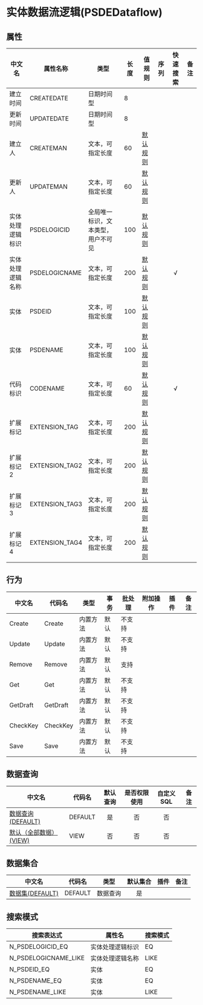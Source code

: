 # 实体数据流逻辑(PSDEDataflow)  <!-- {docsify-ignore-all} -->



## 属性
|    中文名 | 属性名称           | 类型     | 长度     |值规则   |  序列     | 快速搜索     |  备注  |
| --------   |------------| -----  | -----  | ----- | -----  | :---:   |  -------- |
|建立时间|CREATEDATE|日期时间型|8|||||
|更新时间|UPDATEDATE|日期时间型|8|||||
|建立人|CREATEMAN|文本，可指定长度|60|[默认规则](module/extension/PSDEDataflow/value_rule/CreateMan#default)||||
|更新人|UPDATEMAN|文本，可指定长度|60|[默认规则](module/extension/PSDEDataflow/value_rule/UpdateMan#default)||||
|实体处理逻辑标识|PSDELOGICID|全局唯一标识，文本类型，用户不可见|100|[默认规则](module/extension/PSDEDataflow/value_rule/PSDELogicId#default)||||
|实体处理逻辑名称|PSDELOGICNAME|文本，可指定长度|200|[默认规则](module/extension/PSDEDataflow/value_rule/PSDELogicName#default)||√||
|实体|PSDEID|文本，可指定长度|100|[默认规则](module/extension/PSDEDataflow/value_rule/PSDEId#default)||||
|实体|PSDENAME|文本，可指定长度|100|[默认规则](module/extension/PSDEDataflow/value_rule/PSDEName#default)||||
|代码标识|CODENAME|文本，可指定长度|60|[默认规则](module/extension/PSDEDataflow/value_rule/CodeName#default)||√||
|扩展标记|EXTENSION_TAG|文本，可指定长度|200|[默认规则](module/extension/PSDEDataflow/value_rule/Extension_tag#default)||||
|扩展标记2|EXTENSION_TAG2|文本，可指定长度|200|[默认规则](module/extension/PSDEDataflow/value_rule/Extension_tag2#default)||||
|扩展标记3|EXTENSION_TAG3|文本，可指定长度|200|[默认规则](module/extension/PSDEDataflow/value_rule/Extension_tag3#default)||||
|扩展标记4|EXTENSION_TAG4|文本，可指定长度|200|[默认规则](module/extension/PSDEDataflow/value_rule/Extension_tag4#default)||||


## 行为
| 中文名    | 代码名    | 类型    | 事务   | 批处理   | 附加操作  | 插件    |  备注  |
| -------- |---------- |----------- |------------|----------|---------| ----- | ----- |
|Create|Create|内置方法|默认|不支持||||
|Update|Update|内置方法|默认|不支持||||
|Remove|Remove|内置方法|默认|支持||||
|Get|Get|内置方法|默认|不支持||||
|GetDraft|GetDraft|内置方法|默认|不支持||||
|CheckKey|CheckKey|内置方法|默认|不支持||||
|Save|Save|内置方法|默认|不支持||||




## 数据查询
| 中文名    | 代码名    | 默认查询 | 是否权限使用 | 自定义SQL |  备注|
| --------  | --------   | :---:  | :---:  | :---:  |----- |
|[数据查询(DEFAULT)](module/extension/PSDEDataflow/query/Default)|DEFAULT|是|否 |否 ||
|[默认（全部数据）(VIEW)](module/extension/PSDEDataflow/query/View)|VIEW|否|否 |否 ||


## 数据集合
| 中文名  | 代码名  | 类型 | 默认集合 |   插件|   备注|
| --------  | --------   | --------   | :---:   | ----- |----- |
|[数据集(DEFAULT)](module/extension/PSDEDataflow/dataset/Default)|DEFAULT|数据查询|是|||




## 搜索模式
|   搜索表达式   |    属性名    |    搜索模式        |
| -------- |------------|------------|
|N_PSDELOGICID_EQ|实体处理逻辑标识|EQ|
|N_PSDELOGICNAME_LIKE|实体处理逻辑名称|LIKE|
|N_PSDEID_EQ|实体|EQ|
|N_PSDENAME_EQ|实体|EQ|
|N_PSDENAME_LIKE|实体|LIKE|





